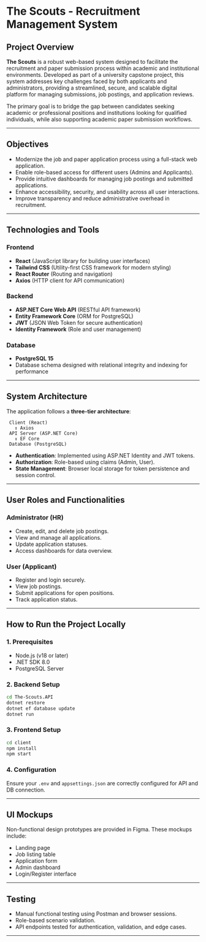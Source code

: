 # The Scouts - Recruitment Management System

## Project Overview

**The Scouts** is a robust web-based system designed to facilitate the recruitment and paper submission process within academic and institutional environments. Developed as part of a university capstone project, this system addresses key challenges faced by both applicants and administrators, providing a streamlined, secure, and scalable digital platform for managing submissions, job postings, and application reviews.

The primary goal is to bridge the gap between candidates seeking academic or professional positions and institutions looking for qualified individuals, while also supporting academic paper submission workflows.

---

## Objectives

- Modernize the job and paper application process using a full-stack web application.
- Enable role-based access for different users (Admins and Applicants).
- Provide intuitive dashboards for managing job postings and submitted applications.
- Enhance accessibility, security, and usability across all user interactions.
- Improve transparency and reduce administrative overhead in recruitment.

---

## Technologies and Tools

### Frontend
- **React** (JavaScript library for building user interfaces)
- **Tailwind CSS** (Utility-first CSS framework for modern styling)
- **React Router** (Routing and navigation)
- **Axios** (HTTP client for API communication)

###  Backend
- **ASP.NET Core Web API** (RESTful API framework)
- **Entity Framework Core** (ORM for PostgreSQL)
- **JWT** (JSON Web Token for secure authentication)
- **Identity Framework** (Role and user management)

###  Database
- **PostgreSQL 15**
- Database schema designed with relational integrity and indexing for performance
  
---

##  System Architecture

The application follows a **three-tier architecture**:

```
 Client (React)
   ↕ Axios
 API Server (ASP.NET Core)
   ↕ EF Core
 Database (PostgreSQL)
```

- **Authentication**: Implemented using ASP.NET Identity and JWT tokens.
- **Authorization**: Role-based using claims (Admin, User).
- **State Management**: Browser local storage for token persistence and session control.

---

##  User Roles and Functionalities

###  Administrator (HR)
- Create, edit, and delete job postings.
- View and manage all applications.
- Update application statuses.
- Access dashboards for data overview.

###  User (Applicant)
- Register and login securely.
- View job postings.
- Submit applications for open positions.
- Track application status.

---

##  How to Run the Project Locally

### 1. Prerequisites
- Node.js (v18 or later)
- .NET SDK 8.0
- PostgreSQL Server

### 2. Backend Setup

```bash
cd The-Scouts.API
dotnet restore
dotnet ef database update
dotnet run
```

### 3. Frontend Setup

```bash
cd client
npm install
npm start
```

### 4. Configuration
Ensure your `.env` and `appsettings.json` are correctly configured for API and DB connection.

---

##  UI Mockups

Non-functional design prototypes are provided in Figma. These mockups include:
- Landing page
- Job listing table
- Application form
- Admin dashboard
- Login/Register interface


---

##  Testing

- Manual functional testing using Postman and browser sessions.
- Role-based scenario validation.
- API endpoints tested for authentication, validation, and edge cases.

---

